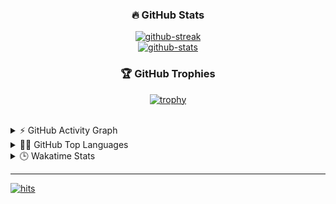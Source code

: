<h3 align="center">🔥 GitHub Stats</h3>
<p align="center">
  <a href="https://git.io/streak-stats">
    <img src="https://github-readme-streak-stats.herokuapp.com?user=nbsp1221&theme=tokyonight&hide_border=true" alt="github-streak" />
  </a>
  <br />
  <a href="https://github.com/anuraghazra/github-readme-stats">
    <img src="https://github-readme-stats.vercel.app/api?username=nbsp1221&theme=tokyonight&hide_border=true&hide_title=true&card_width=495" alt="github-stats" />
  </a>
</p>
<h3 align="center">🏆 GitHub Trophies</h3>
<p align="center">
  <a href="https://github.com/ryo-ma/github-profile-trophy">
    <img src="https://github-profile-trophy.vercel.app/?username=nbsp1221&theme=discord&no-frame=true&column=7&margin-w=4" alt="trophy" />
  </a>
</p>
<br />
<details>
  <summary>⚡ GitHub Activity Graph</summary>
  <p></p>
  <a href="https://github.com/ashutosh00710/github-readme-activity-graph">
    <img src="https://github-readme-activity-graph.cyclic.app/graph?username=nbsp1221&theme=react-dark" alt="github-activity-graph" />
  </a>
</details>
<details>
  <summary>👨‍💻 GitHub Top Languages</summary>
  <p></p>
  <a href="https://github.com/anuraghazra/github-readme-stats">
    <img src="https://github-readme-stats.vercel.app/api/top-langs/?username=nbsp1221&langs_count=10&theme=tokyonight&hide_border=true" alt="top-langs" />
  </a>
</details>
<details>
  <summary>🕒 Wakatime Stats</summary>
  <p></p>
  <a href="https://github.com/anuraghazra/github-readme-stats">
    <img src="https://github-readme-stats.vercel.app/api/wakatime?username=nbsp1221&theme=react&hide_border=true" alt="wakatime-stats" />
  </a>
</details>
<hr />
<a href="https://hits.seeyoufarm.com">
  <img src="https://hits.seeyoufarm.com/api/count/incr/badge.svg?url=https%3A%2F%2Fgithub.com%2Fnbsp1221%2Fnbsp1221&title=HITS&edge_flat=true" alt="hits" />
</a>
